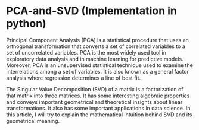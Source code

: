 # PCA-and-SVD (Implementation in python)

Principal Component Analysis (PCA) is a statistical procedure that uses an orthogonal transformation that converts a set of correlated variables to a set of uncorrelated variables. PCA is the most widely used tool in exploratory data analysis and in machine learning for predictive models. Moreover, PCA is an unsupervised statistical technique used to examine the interrelations among a set of variables. It is also known as a general factor analysis where regression determines a line of best fit.

The Singular Value Decomposition (SVD) of a matrix is a factorization of that matrix into three matrices. It has some interesting algebraic properties and conveys important geometrical and theoretical insights about linear transformations. It also has some important applications in data science. In this article, I will try to explain the mathematical intuition behind SVD and its geometrical meaning. 
